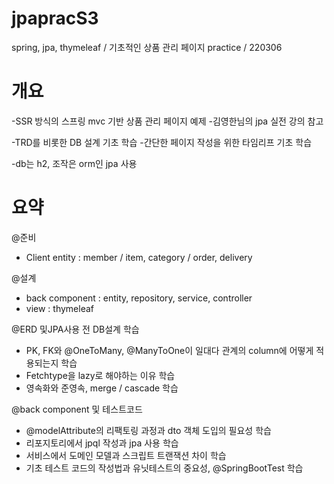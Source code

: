 # jpapracS3
spring, jpa, thymeleaf / 기초적인 상품 관리 페이지 practice / 220306

# 개요
-SSR 방식의 스프링 mvc 기반 상품 관리 페이지 예제
-김영한님의 jpa 실전 강의 참고

-TRD를 비롯한 DB 설계 기초 학습
-간단한 페이지 작성을 위한 타임리프 기초 학습

-db는 h2, 조작은 orm인 jpa 사용

# 요약

@준비
- Client entity : member / item, category / order, delivery

@설계
- back component : entity, repository, service, controller
- view : thymeleaf

@ERD 및JPA사용 전 DB설계 학습
- PK, FK와 @OneToMany, @ManyToOne이 일대다 관계의 column에 어떻게 적용되는지 학습
- Fetchtype을 lazy로 해야하는 이유 학습
- 영속화와 준영속, merge / cascade 학습

@back component 및 테스트코드
- @modelAttribute의 리팩토링 과정과 dto 객체 도입의 필요성 학습
- 리포지토리에서 jpql 작성과 jpa 사용 학습
- 서비스에서 도메인 모델과 스크립트 트랜잭션 차이 학습
- 기초 테스트 코드의 작성법과 유닛테스트의 중요성, @SpringBootTest 학습
